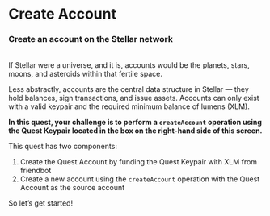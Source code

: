# Create Account
### Create an account on the Stellar network
<br>
If Stellar were a universe, and it is, accounts would be the planets, stars, moons, and asteroids within that fertile space.

Less abstractly, accounts are the central data structure in Stellar — they hold balances, sign transactions, and issue assets. Accounts can only exist with a valid keypair and the required minimum balance of lumens (XLM).

**In this quest, your challenge is to perform a `createAccount` operation using the Quest Keypair located in the box on the right-hand side of this screen.**

This quest has two components:

1. Create the Quest Account by funding the Quest Keypair with XLM from friendbot
2. Create a new account using the `createAccount` operation with the Quest Account as the source account

So let’s get started!
